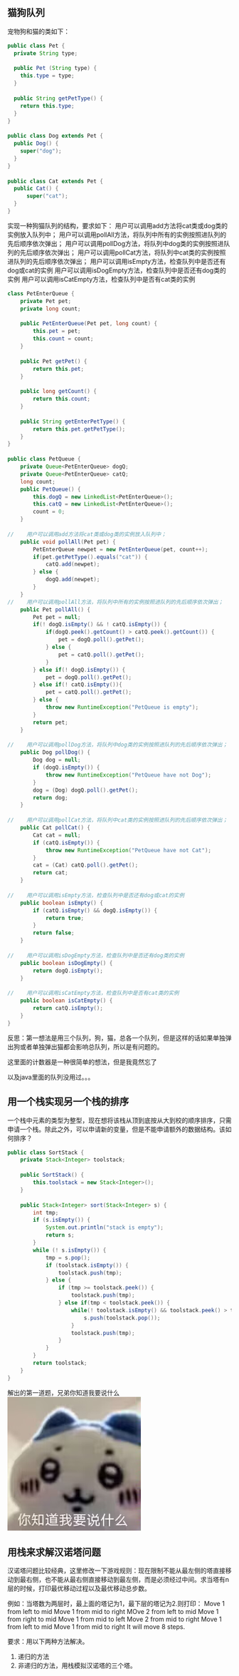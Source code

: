 ## 猫狗队列
宠物狗和猫的类如下：
```java
public class Pet {
  private String type;

  public Pet (String type) {
    this.type = type;
  }

  public String getPetType() {
    return this.type;
  }
}

public class Dog extends Pet {
  public Dog() {
    super("dog");
  }
}

public class Cat extends Pet {
  public Cat() {
      super("cat");
  }
}
```
实现一种狗猫队列的结构，要求如下：
用户可以调用add方法将cat类或dog类的实例放入队列中；
用户可以调用pollAll方法，将队列中所有的实例按照进队列的先后顺序依次弹出；
用户可以调用pollDog方法，将队列中dog类的实例按照进队列的先后顺序依次弹出；
用户可以调用pollCat方法，将队列中cat类的实例按照进队列的先后顺序依次弹出；
用户可以调用isEmpty方法，检查队列中是否还有dog或cat的实例
用户可以调用isDogEmpty方法，检查队列中是否还有dog类的实例
用户可以调用isCatEmpty方法，检查队列中是否有cat类的实例


```java
class PetEnterQueue {
    private Pet pet;
    private long count;

    public PetEnterQueue(Pet pet, long count) {
        this.pet = pet;
        this.count = count;
    }

    public Pet getPet() {
        return this.pet;
    }

    public long getCount() {
        return this.count;
    }

    public String getEnterPetType() {
        return this.pet.getPetType();
    }
}

public class PetQueue {
    private Queue<PetEnterQueue> dogQ;
    private Queue<PetEnterQueue> catQ;
    long count;
    public PetQueue() {
        this.dogQ = new LinkedList<PetEnterQueue>();
        this.catQ = new LinkedList<PetEnterQueue>();
        count = 0;
    }

//    用户可以调用add方法将cat类或dog类的实例放入队列中；
    public void pollAll(Pet pet) {
        PetEnterQueue newpet = new PetEnterQueue(pet, count++);
        if(pet.getPetType().equals("cat")) {
            catQ.add(newpet);
        } else {
            dogQ.add(newpet);
        }
    }
//    用户可以调用pollAll方法，将队列中所有的实例按照进队列的先后顺序依次弹出；
    public Pet pollAll() {
        Pet pet = null;
        if(! dogQ.isEmpty() && ! catQ.isEmpty()) {
            if(dogQ.peek().getCount() > catQ.peek().getCount()) {
                pet = dogQ.poll().getPet();
            } else {
                pet = catQ.poll().getPet();
            }
        } else if(! dogQ.isEmpty()) {
            pet = dogQ.poll().getPet();
        } else if(! catQ.isEmpty()){
            pet = catQ.poll().getPet();
        } else {
            throw new RuntimeException("PetQueue is empty");
        }
        return pet;
    }

//    用户可以调用pollDog方法，将队列中dog类的实例按照进队列的先后顺序依次弹出；
    public Dog pollDog() {
        Dog dog = null;
        if (dogQ.isEmpty()) {
            throw new RuntimeException("PetQueue have not Dog");
        }
        dog = (Dog) dogQ.poll().getPet();
        return dog;
    }

//    用户可以调用pollCat方法，将队列中cat类的实例按照进队列的先后顺序依次弹出；
    public Cat pollCat() {
        Cat cat = null;
        if (catQ.isEmpty()) {
            throw new RuntimeException("PetQueue have not Cat");
        }
        cat = (Cat) catQ.poll().getPet();
        return cat;
    }

//    用户可以调用isEmpty方法，检查队列中是否还有dog或cat的实例
    public boolean isEmpty() {
        if (catQ.isEmpty() && dogQ.isEmpty()) {
            return true;
        }
        return false;
    }

//    用户可以调用isDogEmpty方法，检查队列中是否还有dog类的实例
    public boolean isDogEmpty() {
        return dogQ.isEmpty();
    }

//    用户可以调用isCatEmpty方法，检查队列中是否有cat类的实例
    public boolean isCatEmpty() {
        return catQ.isEmpty();
    }
}
```

反思：第一想法是用三个队列，狗，猫，总各一个队列，但是这样的话如果单独弹出狗或者单独弹出猫都会影响总队列，所以是有问题的。

这里面的计数器是一种很简单的想法，但是我竟然忘了

以及java里面的队列没用过。。。


## 用一个栈实现另一个栈的排序
一个栈中元素的类型为整型，现在想将该栈从顶到底按从大到校的顺序排序，只需申请一个栈。除此之外，可以申请新的变量，但是不能申请额外的数据结构。该如何排序？
```java
public class SortStack {
    private Stack<Integer> toolstack;

    public SortStack() {
        this.toolstack = new Stack<Integer>();
    }
    
    public Stack<Integer> sort(Stack<Integer> s) {
        int tmp;
        if (s.isEmpty()) {
            System.out.println("stack is empty");
            return s;
        }
        while (! s.isEmpty()) {
            tmp = s.pop();
            if (toolstack.isEmpty()) {
                toolstack.push(tmp);
            } else {
                if (tmp >= toolstack.peek()) {
                    toolstack.push(tmp);
                } else if(tmp < toolstack.peek()) {
                    while(! toolstack.isEmpty() && toolstack.peek() > tmp) {
                        s.push(toolstack.pop());
                    }
                    toolstack.push(tmp);
                }
            }
        }
        return toolstack;
    }
}
```
解出的第一道题，兄弟你知道我要说什么
![](./img/4.jpg)

## 用栈来求解汉诺塔问题
汉诺塔问题比较经典，这里修改一下游戏规则：现在限制不能从最左侧的塔直接移动到最右侧，也不能从最右侧直接移动到最左侧，而是必须经过中间。求当塔有n层的时候，打印最优移动过程以及最优移动总步数。

例如：当塔数为两层时，最上面的塔记为1，最下层的塔记为2.则打印：
Move 1 from left to mid
Move 1 from mid  to right
MOve 2 from left to mid
Move 1 from right to mid
Move 1 from mid to left
Move 2 from mid to right
Move 1 from left to mid
Move 1 from mid to right
It will move 8 steps.

要求：用以下两种方法解决。
1. 递归的方法
2. 非递归的方法，用栈模拟汉诺塔的三个塔。